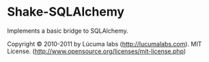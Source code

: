 # Shake-SQLAlchemy

Implements a basic bridge to SQLAlchemy.


Copyright © 2010-2011 by Lúcuma labs (http://lucumalabs.com).
MIT License. (http://www.opensource.org/licenses/mit-license.php)


